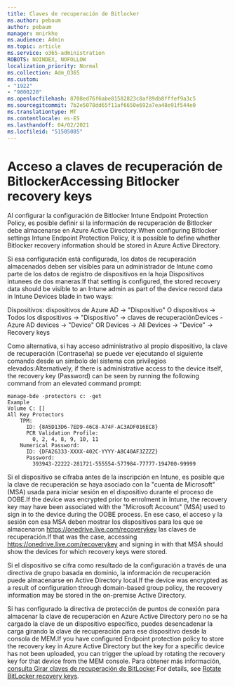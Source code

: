 ```yaml
---
title: Claves de recuperación de Bitlocker
ms.author: pebaum
author: pebaum
manager: mnirkhe
ms.audience: Admin
ms.topic: article
ms.service: o365-administration
ROBOTS: NOINDEX, NOFOLLOW
localization_priority: Normal
ms.collection: Adm_O365
ms.custom:
- "1922"
- "9000220"
ms.openlocfilehash: 8708ed76f6abe81582823c8af89db8fffef9a3c5
ms.sourcegitcommit: 7b2e5078dd65f11af6650e692a7ea48e91f544e0
ms.translationtype: MT
ms.contentlocale: es-ES
ms.lasthandoff: 04/02/2021
ms.locfileid: "51505085"
---
```

# <a name="accessing-bitlocker-recovery-keys"></a><span data-ttu-id="1d88a-102">Acceso a claves de recuperación de Bitlocker</span><span class="sxs-lookup"><span data-stu-id="1d88a-102">Accessing Bitlocker recovery keys</span></span>

<span data-ttu-id="1d88a-103">Al configurar la configuración de Bitlocker Intune Endpoint Protection Policy, es posible definir si la información de recuperación de Bitlocker debe almacenarse en Azure Active Directory.</span><span class="sxs-lookup"><span data-stu-id="1d88a-103">When configuring Bitlocker settings Intune Endpoint Protection Policy, it is possible to define whether Bitlocker recovery information should be stored in Azure Active Directory.</span></span>

<span data-ttu-id="1d88a-104">Si esa configuración está configurada, los datos de recuperación almacenados deben ser visibles para un administrador de Intune como parte de los datos de registro de dispositivos en la hoja Dispositivos intunees de dos maneras:</span><span class="sxs-lookup"><span data-stu-id="1d88a-104">If that setting is configured, the stored recovery data should be visible to an Intune admin as part of the device record data in Intune Devices blade in two ways:</span></span>

<span data-ttu-id="1d88a-105">Dispositivos: dispositivos de Azure AD -> "Dispositivo" O dispositivos -> Todos los dispositivos -> "Dispositivo" -> claves de recuperación</span><span class="sxs-lookup"><span data-stu-id="1d88a-105">Devices - Azure AD devices -> "Device"  OR Devices -> All Devices -> "Device" -> Recovery keys</span></span>

<span data-ttu-id="1d88a-106">Como alternativa, si hay acceso administrativo al propio dispositivo, la clave de recuperación (Contraseña) se puede ver ejecutando el siguiente comando desde un símbolo del sistema con privilegios elevados:</span><span class="sxs-lookup"><span data-stu-id="1d88a-106">Alternatively, if there is administrative access to the device itself, the recovery key (Password) can be seen by running the following command from an elevated command prompt:</span></span>

```
manage-bde -protectors c: -get
Example
Volume C: []
All Key Protectors
    TPM:
      ID: {8A5D13D6-7ED9-46C8-A74F-AC3ADF016EC8}
      PCR Validation Profile:
        0, 2, 4, 8, 9, 10, 11
    Numerical Password:
      ID: {DFA26333-XXXX-402C-YYYY-A8C40AF3ZZZZ}
      Password:
        393943-22222-281721-555554-577984-77777-194700-99999
```
<span data-ttu-id="1d88a-107">Si el dispositivo se cifraba antes de la inscripción en Intune, es posible que la clave de recuperación se haya asociado con la "cuenta de Microsoft" (MSA) usada para iniciar sesión en el dispositivo durante el proceso de OOBE.</span><span class="sxs-lookup"><span data-stu-id="1d88a-107">If the device was encrypted prior to enrolment in Intune, the recovery key may have been associated with the "Microsoft Account" (MSA) used to sign in to the device during the OOBE process.</span></span> <span data-ttu-id="1d88a-108">En ese caso, el acceso y la sesión con esa MSA deben mostrar los dispositivos para los que se almacenaron  https://onedrive.live.com/recoverykey las claves de recuperación.</span><span class="sxs-lookup"><span data-stu-id="1d88a-108">If that was the case, accessing  https://onedrive.live.com/recoverykey and signing in with that MSA should show the devices for which recovery keys were stored.</span></span>
 
<span data-ttu-id="1d88a-109">Si el dispositivo se cifra como resultado de la configuración a través de una directiva de grupo basada en dominio, la información de recuperación puede almacenarse en Active Directory local.</span><span class="sxs-lookup"><span data-stu-id="1d88a-109">If the device was encrypted as a result of configuration through domain-based group policy, the recovery information may be stored in the on-premise Active Directory.</span></span>

<span data-ttu-id="1d88a-110">Si has configurado la directiva de protección de puntos de conexión para almacenar la clave de recuperación en Azure Active Directory pero no se ha cargado la clave de un dispositivo específico, puedes desencadenar la carga girando la clave de recuperación para ese dispositivo desde la consola de MEM.</span><span class="sxs-lookup"><span data-stu-id="1d88a-110">If you have configured Endpoint protection policy to store the recovery key in Azure Active Directory but the key for a specific device has not been uploaded, you can trigger the upload by rotating the recovery key for that device from the MEM console.</span></span> <span data-ttu-id="1d88a-111">Para obtener más información, [consulta Girar claves de recuperación de BitLocker](https://docs.microsoft.com/mem/intune/protect/encrypt-devices#view-details-for-recovery-keys).</span><span class="sxs-lookup"><span data-stu-id="1d88a-111">For details, see [Rotate BitLocker recovery keys](https://docs.microsoft.com/mem/intune/protect/encrypt-devices#view-details-for-recovery-keys).</span></span>

